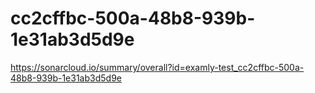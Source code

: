 # cc2cffbc-500a-48b8-939b-1e31ab3d5d9e
https://sonarcloud.io/summary/overall?id=examly-test_cc2cffbc-500a-48b8-939b-1e31ab3d5d9e
